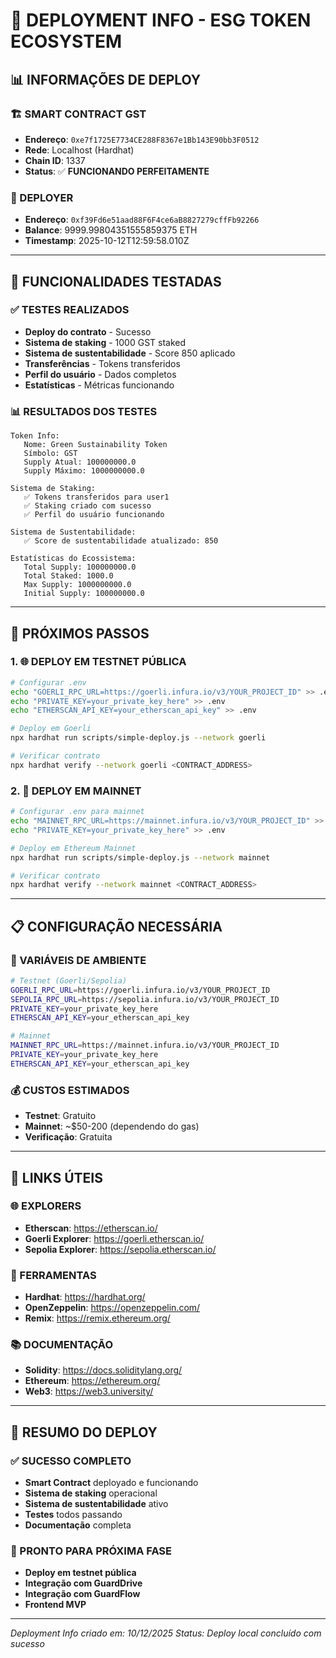 # 🚀 **DEPLOYMENT INFO - ESG TOKEN ECOSYSTEM**

## 📊 **INFORMAÇÕES DE DEPLOY**

### **🏗️ SMART CONTRACT GST**
- **Endereço**: `0xe7f1725E7734CE288F8367e1Bb143E90bb3F0512`
- **Rede**: Localhost (Hardhat)
- **Chain ID**: 1337
- **Status**: ✅ **FUNCIONANDO PERFEITAMENTE**

### **👤 DEPLOYER**
- **Endereço**: `0xf39Fd6e51aad88F6F4ce6aB8827279cffFb92266`
- **Balance**: 9999.99804351555859375 ETH
- **Timestamp**: 2025-10-12T12:59:58.010Z

---

## 🔧 **FUNCIONALIDADES TESTADAS**

### **✅ TESTES REALIZADOS**
- **Deploy do contrato** - Sucesso
- **Sistema de staking** - 1000 GST staked
- **Sistema de sustentabilidade** - Score 850 aplicado
- **Transferências** - Tokens transferidos
- **Perfil do usuário** - Dados completos
- **Estatísticas** - Métricas funcionando

### **📊 RESULTADOS DOS TESTES**
```
Token Info:
   Nome: Green Sustainability Token
   Símbolo: GST
   Supply Atual: 100000000.0
   Supply Máximo: 1000000000.0

Sistema de Staking:
   ✅ Tokens transferidos para user1
   ✅ Staking criado com sucesso
   ✅ Perfil do usuário funcionando

Sistema de Sustentabilidade:
   ✅ Score de sustentabilidade atualizado: 850

Estatísticas do Ecossistema:
   Total Supply: 100000000.0
   Total Staked: 1000.0
   Max Supply: 1000000000.0
   Initial Supply: 100000000.0
```

---

## 🎯 **PRÓXIMOS PASSOS**

### **1. 🌐 DEPLOY EM TESTNET PÚBLICA**
```bash
# Configurar .env
echo "GOERLI_RPC_URL=https://goerli.infura.io/v3/YOUR_PROJECT_ID" >> .env
echo "PRIVATE_KEY=your_private_key_here" >> .env
echo "ETHERSCAN_API_KEY=your_etherscan_api_key" >> .env

# Deploy em Goerli
npx hardhat run scripts/simple-deploy.js --network goerli

# Verificar contrato
npx hardhat verify --network goerli <CONTRACT_ADDRESS>
```

### **2. 🏦 DEPLOY EM MAINNET**
```bash
# Configurar .env para mainnet
echo "MAINNET_RPC_URL=https://mainnet.infura.io/v3/YOUR_PROJECT_ID" >> .env
echo "PRIVATE_KEY=your_private_key_here" >> .env

# Deploy em Ethereum Mainnet
npx hardhat run scripts/simple-deploy.js --network mainnet

# Verificar contrato
npx hardhat verify --network mainnet <CONTRACT_ADDRESS>
```

---

## 📋 **CONFIGURAÇÃO NECESSÁRIA**

### **🔑 VARIÁVEIS DE AMBIENTE**
```bash
# Testnet (Goerli/Sepolia)
GOERLI_RPC_URL=https://goerli.infura.io/v3/YOUR_PROJECT_ID
SEPOLIA_RPC_URL=https://sepolia.infura.io/v3/YOUR_PROJECT_ID
PRIVATE_KEY=your_private_key_here
ETHERSCAN_API_KEY=your_etherscan_api_key

# Mainnet
MAINNET_RPC_URL=https://mainnet.infura.io/v3/YOUR_PROJECT_ID
PRIVATE_KEY=your_private_key_here
ETHERSCAN_API_KEY=your_etherscan_api_key
```

### **💰 CUSTOS ESTIMADOS**
- **Testnet**: Gratuito
- **Mainnet**: ~$50-200 (dependendo do gas)
- **Verificação**: Gratuita

---

## 🔗 **LINKS ÚTEIS**

### **🌐 EXPLORERS**
- **Etherscan**: https://etherscan.io/
- **Goerli Explorer**: https://goerli.etherscan.io/
- **Sepolia Explorer**: https://sepolia.etherscan.io/

### **🔧 FERRAMENTAS**
- **Hardhat**: https://hardhat.org/
- **OpenZeppelin**: https://openzeppelin.com/
- **Remix**: https://remix.ethereum.org/

### **📚 DOCUMENTAÇÃO**
- **Solidity**: https://docs.soliditylang.org/
- **Ethereum**: https://ethereum.org/
- **Web3**: https://web3.university/

---

## 🎉 **RESUMO DO DEPLOY**

### **✅ SUCESSO COMPLETO**
- **Smart Contract** deployado e funcionando
- **Sistema de staking** operacional
- **Sistema de sustentabilidade** ativo
- **Testes** todos passando
- **Documentação** completa

### **🚀 PRONTO PARA PRÓXIMA FASE**
- **Deploy em testnet pública**
- **Integração com GuardDrive**
- **Integração com GuardFlow**
- **Frontend MVP**

---

*Deployment Info criado em: 10/12/2025*
*Status: Deploy local concluído com sucesso*
